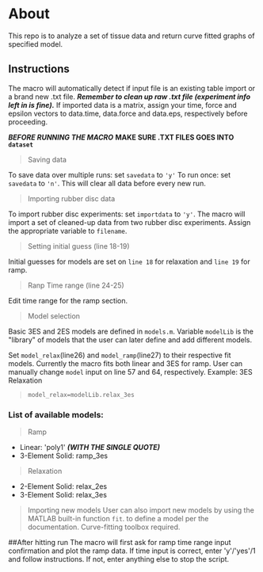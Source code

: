 # About
This repo is to analyze a set of tissue data and return
curve fitted graphs of specified model.
## Instructions
The macro will automatically detect if input file is an existing 
table import or a brand new .txt file. ***Remember to clean up raw .txt 
file (experiment info left in is fine).***
If imported data is a matrix, assign your time, force and epsilon vectors 
to data.time, data.force and data.eps, respectively before proceeding.

***BEFORE RUNNING THE MACRO***
**MAKE SURE .TXT FILES GOES INTO `dataset`**
> Saving data

To save data over multiple runs: set `savedata` to `'y'`
To run once: set `savedata` to `'n'`. This will clear all data before every 
new run.

> Importing rubber disc data

To import rubber disc experiments: set `importdata` to `'y'`. The macro will 
import a set of cleaned-up data from two rubber disc experiments. Assign
the appropriate variable to `filename`.

> Setting initial guess (line 18-19)

Initial guesses for models are set on `line 18` for relaxation and 
`line 19` for ramp.

> Ranp Time range (line 24-25)

Edit time range for the ramp section.

> Model selection

Basic 3ES and 2ES models are defined in `models.m`. Variable `modelLib` is 
the "library" of models that the user can later define and add different models.
  
Set `model_relax`(line26) and `model_ramp`(line27) to their respective fit models.
Currently the macro fits both linear and 3ES for ramp. User can manually change `model` input on line 
57 and 64, respectively.
Example: 3ES Relaxation 
>`model_relax=modelLib.relax_3es`

### List of available models:
> Ramp
- Linear: 'poly1' ***(WITH THE SINGLE QUOTE)***
- 3-Element Solid: ramp_3es
> Relaxation
- 2-Element Solid: relax_2es
- 3-Element Solid: relax_3es


> Importing new models
User can also import new models by using the MATLAB built-in function `fit`.
to define a model per the documentation. Curve-fitting toolbox required.

##After hitting run
The macro will first ask for ramp time range input confirmation and plot the ramp data. 
If time input is correct, enter 'y'/'yes'/1 and follow instructions.
If not, enter anything else to stop the script.